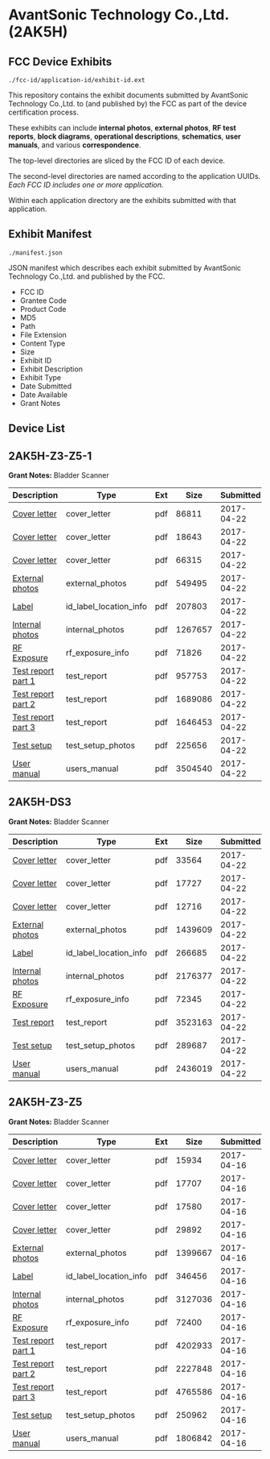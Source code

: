 # AvantSonic Technology Co.,Ltd. (2AK5H)
## FCC Device Exhibits

```
./fcc-id/application-id/exhibit-id.ext
```

This repository contains the exhibit documents submitted by AvantSonic Technology Co.,Ltd. to (and published by) the FCC as part of the device certification process.

These exhibits can include **internal photos**, **external photos**, **RF test reports**, **block diagrams**, **operational descriptions**, **schematics**, **user manuals**, and various **correspondence**.

The top-level directories are sliced by the FCC ID of each device.

The second-level directories are named according to the application UUIDs. *Each FCC ID includes one or more application.*

Within each application directory are the exhibits submitted with that application. 

## Exhibit Manifest

```
./manifest.json
```

JSON manifest which describes each exhibit submitted by AvantSonic Technology Co.,Ltd. and published by the FCC.

- FCC ID
- Grantee Code
- Product Code
- MD5
- Path
- File Extension
- Content Type
- Size
- Exhibit ID
- Exhibit Description
- Exhibit Type
- Date Submitted
- Date Available
- Grant Notes

## Device List
## 2AK5H-Z3-Z5-1
**Grant Notes:** Bladder Scanner

| Description | Type | Ext | Size | Submitted | Available |
| ----------- | ---- | --- | ---- | --------- | --------- |
| [Cover letter](2AK5H-Z3-Z5-1/3fe68f6d2a6db967bfb55807b6e5eb23/3367126.pdf) | cover_letter | pdf | 86811 | 2017-04-22 | 2017-04-22 |
| [Cover letter](2AK5H-Z3-Z5-1/3fe68f6d2a6db967bfb55807b6e5eb23/3367127.pdf) | cover_letter | pdf | 18643 | 2017-04-22 | 2017-04-22 |
| [Cover letter](2AK5H-Z3-Z5-1/3fe68f6d2a6db967bfb55807b6e5eb23/3367128.pdf) | cover_letter | pdf | 66315 | 2017-04-22 | 2017-04-22 |
| [External photos](2AK5H-Z3-Z5-1/3fe68f6d2a6db967bfb55807b6e5eb23/3367129.pdf) | external_photos | pdf | 549495 | 2017-04-22 | 2017-04-22 |
| [Label](2AK5H-Z3-Z5-1/3fe68f6d2a6db967bfb55807b6e5eb23/3367130.pdf) | id_label_location_info | pdf | 207803 | 2017-04-22 | 2017-04-22 |
| [Internal photos](2AK5H-Z3-Z5-1/3fe68f6d2a6db967bfb55807b6e5eb23/3367131.pdf) | internal_photos | pdf | 1267657 | 2017-04-22 | 2017-04-22 |
| [RF Exposure](2AK5H-Z3-Z5-1/3fe68f6d2a6db967bfb55807b6e5eb23/3367133.pdf) | rf_exposure_info | pdf | 71826 | 2017-04-22 | 2017-04-22 |
| [Test report part 1](2AK5H-Z3-Z5-1/3fe68f6d2a6db967bfb55807b6e5eb23/3367135.pdf) | test_report | pdf | 957753 | 2017-04-22 | 2017-04-22 |
| [Test report part 2](2AK5H-Z3-Z5-1/3fe68f6d2a6db967bfb55807b6e5eb23/3367136.pdf) | test_report | pdf | 1689086 | 2017-04-22 | 2017-04-22 |
| [Test report part 3](2AK5H-Z3-Z5-1/3fe68f6d2a6db967bfb55807b6e5eb23/3367137.pdf) | test_report | pdf | 1646453 | 2017-04-22 | 2017-04-22 |
| [Test setup](2AK5H-Z3-Z5-1/3fe68f6d2a6db967bfb55807b6e5eb23/3367138.pdf) | test_setup_photos | pdf | 225656 | 2017-04-22 | 2017-04-22 |
| [User manual](2AK5H-Z3-Z5-1/3fe68f6d2a6db967bfb55807b6e5eb23/3367139.pdf) | users_manual | pdf | 3504540 | 2017-04-22 | 2017-04-22 |
## 2AK5H-DS3
**Grant Notes:** Bladder Scanner

| Description | Type | Ext | Size | Submitted | Available |
| ----------- | ---- | --- | ---- | --------- | --------- |
| [Cover letter](2AK5H-DS3/14763b3d55e3049085a1ffeb41fbdff3/3367113.pdf) | cover_letter | pdf | 33564 | 2017-04-22 | 2017-04-22 |
| [Cover letter](2AK5H-DS3/14763b3d55e3049085a1ffeb41fbdff3/3367114.pdf) | cover_letter | pdf | 17727 | 2017-04-22 | 2017-04-22 |
| [Cover letter](2AK5H-DS3/14763b3d55e3049085a1ffeb41fbdff3/3367115.pdf) | cover_letter | pdf | 12716 | 2017-04-22 | 2017-04-22 |
| [External photos](2AK5H-DS3/14763b3d55e3049085a1ffeb41fbdff3/3367116.pdf) | external_photos | pdf | 1439609 | 2017-04-22 | 2017-04-22 |
| [Label](2AK5H-DS3/14763b3d55e3049085a1ffeb41fbdff3/3367117.pdf) | id_label_location_info | pdf | 266685 | 2017-04-22 | 2017-04-22 |
| [Internal photos](2AK5H-DS3/14763b3d55e3049085a1ffeb41fbdff3/3367118.pdf) | internal_photos | pdf | 2176377 | 2017-04-22 | 2017-04-22 |
| [RF Exposure](2AK5H-DS3/14763b3d55e3049085a1ffeb41fbdff3/3367120.pdf) | rf_exposure_info | pdf | 72345 | 2017-04-22 | 2017-04-22 |
| [Test report](2AK5H-DS3/14763b3d55e3049085a1ffeb41fbdff3/3367122.pdf) | test_report | pdf | 3523163 | 2017-04-22 | 2017-04-22 |
| [Test setup](2AK5H-DS3/14763b3d55e3049085a1ffeb41fbdff3/3367123.pdf) | test_setup_photos | pdf | 289687 | 2017-04-22 | 2017-04-22 |
| [User manual](2AK5H-DS3/14763b3d55e3049085a1ffeb41fbdff3/3367124.pdf) | users_manual | pdf | 2436019 | 2017-04-22 | 2017-04-22 |
## 2AK5H-Z3-Z5
**Grant Notes:** Bladder Scanner

| Description | Type | Ext | Size | Submitted | Available |
| ----------- | ---- | --- | ---- | --------- | --------- |
| [Cover letter](2AK5H-Z3-Z5/127b8f881e70394586b851a306f0e126/3359104.pdf) | cover_letter | pdf | 15934 | 2017-04-16 | 2017-04-16 |
| [Cover letter](2AK5H-Z3-Z5/127b8f881e70394586b851a306f0e126/3359105.pdf) | cover_letter | pdf | 17707 | 2017-04-16 | 2017-04-16 |
| [Cover letter](2AK5H-Z3-Z5/127b8f881e70394586b851a306f0e126/3359106.pdf) | cover_letter | pdf | 17580 | 2017-04-16 | 2017-04-16 |
| [Cover letter](2AK5H-Z3-Z5/127b8f881e70394586b851a306f0e126/3359107.pdf) | cover_letter | pdf | 29892 | 2017-04-16 | 2017-04-16 |
| [External photos](2AK5H-Z3-Z5/127b8f881e70394586b851a306f0e126/3359108.pdf) | external_photos | pdf | 1399667 | 2017-04-16 | 2017-04-16 |
| [Label](2AK5H-Z3-Z5/127b8f881e70394586b851a306f0e126/3359109.pdf) | id_label_location_info | pdf | 346456 | 2017-04-16 | 2017-04-16 |
| [Internal photos](2AK5H-Z3-Z5/127b8f881e70394586b851a306f0e126/3359110.pdf) | internal_photos | pdf | 3127036 | 2017-04-16 | 2017-04-16 |
| [RF Exposure](2AK5H-Z3-Z5/127b8f881e70394586b851a306f0e126/3359112.pdf) | rf_exposure_info | pdf | 72400 | 2017-04-16 | 2017-04-16 |
| [Test report part 1](2AK5H-Z3-Z5/127b8f881e70394586b851a306f0e126/3359114.pdf) | test_report | pdf | 4202933 | 2017-04-16 | 2017-04-16 |
| [Test report part 2](2AK5H-Z3-Z5/127b8f881e70394586b851a306f0e126/3359115.pdf) | test_report | pdf | 2227848 | 2017-04-16 | 2017-04-16 |
| [Test report part 3](2AK5H-Z3-Z5/127b8f881e70394586b851a306f0e126/3359116.pdf) | test_report | pdf | 4765586 | 2017-04-16 | 2017-04-16 |
| [Test setup](2AK5H-Z3-Z5/127b8f881e70394586b851a306f0e126/3359117.pdf) | test_setup_photos | pdf | 250962 | 2017-04-16 | 2017-04-16 |
| [User manual](2AK5H-Z3-Z5/127b8f881e70394586b851a306f0e126/3359118.pdf) | users_manual | pdf | 1806842 | 2017-04-16 | 2017-04-16 |
